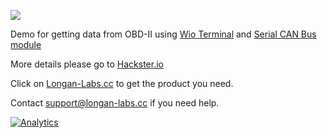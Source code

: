 ![](https://www.longan-labs.cc/media/wysiwyg/Categories/Categories-42.png)

Demo for getting data from OBD-II using [Wio Terminal](https://www.seeedstudio.com/Wio-Terminal-p-4509.html) and [Serial CAN Bus module](https://www.longan-labs.cc/1030002.html)

More details please go to [Hackster.io](https://www.hackster.io/longan_labs/hack-your-car-with-wio-terminal-and-can-bus-c6ddf4)

Click on [Longan-Labs.cc](Longan-Labs.cc) to get the product you need.

Contact [support@longan-labs.cc](support@longan-labs.cc) if you need help.

[![Analytics](https://ga-beacon.appspot.com/UA-101965714-1/Squama_US_Stock_Price_Buzzer)](https://github.com/igrigorik/ga-beacon)

